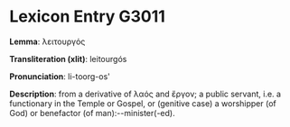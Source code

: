 # Lexicon Entry G3011

**Lemma**: λειτουργός

**Transliteration (xlit)**: leitourgós

**Pronunciation**: li-toorg-os'

**Description**:
from a derivative of λαός and ἔργον; a public servant, i.e. a functionary in the Temple or Gospel, or (genitive case) a worshipper (of God) or benefactor (of man):--minister(-ed).
